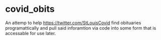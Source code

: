 # covid_obits

An attemp to help <https://twitter.com/StLouisCovid> find obituaries programattically and pull said inforamtion via code into some form that is accessable for use later.